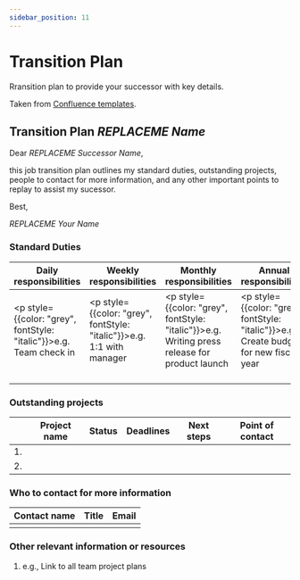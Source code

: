 ```yaml
---
sidebar_position: 11
---
```


# Transition Plan

Rransition plan to provide your successor with key details.

Taken from [Confluence templates](https://www.atlassian.com/software/confluence/templates/transition-plan).

## Transition Plan _REPLACEME Name_

Dear _REPLACEME Successor Name_,

this job transition plan outlines my standard duties, outstanding projects, people to contact for more information, and any other important points to replay to assist my sucessor.

Best,

_REPLACEME Your Name_

### Standard Duties

| Daily responsibilities                                                 | Weekly responsibilities                                                   | Monthly responsibilities                                                                          | Annual responsibilities                                                                    |
| ---------------------------------------------------------------------- | ------------------------------------------------------------------------- | ------------------------------------------------------------------------------------------------- | ------------------------------------------------------------------------------------------ |
| <p style={{color: "grey", fontStyle: "italic"}}>e.g. Team check in</p> | <p style={{color: "grey", fontStyle: "italic"}}>e.g. 1:1 with manager</p> | <p style={{color: "grey", fontStyle: "italic"}}>e.g. Writing press release for product launch</p> | <p style={{color: "grey", fontStyle: "italic"}}>e.g. Create budget for new fiscal year</p> |
|                                                                        |                                                                           |                                                                                                   |                                                                                            |

### Outstanding projects

|     | Project name | Status | Deadlines | Next steps | Point of contact |
| --- | ------------ | ------ | --------- | ---------- | ---------------- |
| 1.  |              |        |           |            |                  |
| 2.  |              |        |           |            |                  |

### Who to contact for more information

| Contact name | Title | Email |
| ------------ | ----- | ----- |
|              |       |       |

### Other relevant information or resources

1. <p style={{color: "grey", fontStyle: "italic"}}>e.g., Link to all team project plans</p>
